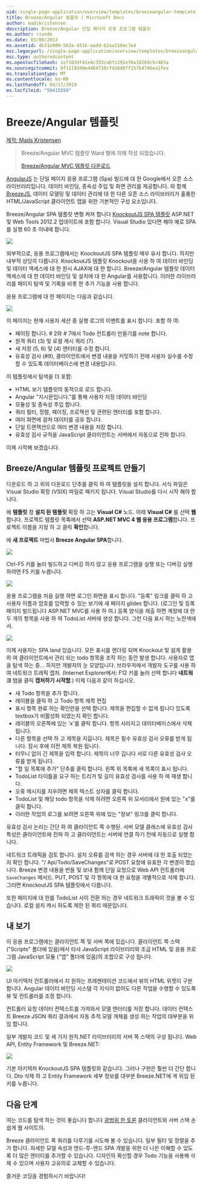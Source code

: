 ```yaml
---
uid: single-page-application/overview/templates/breezeangular-template
title: Breeze/Angular 템플릿 | Microsoft Docs
author: madskristensen
description: Breeze/Angular 단일 페이지 응용 프로그램 템플릿
ms.author: riande
ms.date: 03/08/2013
ms.assetid: db31e909-563a-4516-aadd-62aa210ac7e4
msc.legacyurl: /single-page-application/overview/templates/breezeangular-template
msc.type: authoredcontent
ms.openlocfilehash: 1e7103df41e4c355ca6f1291ef0a10269c5c403a
ms.sourcegitcommit: 0f1119340e4464720cfd16d0ff15764746ea1fea
ms.translationtype: MT
ms.contentlocale: ko-KR
ms.lasthandoff: 04/17/2019
ms.locfileid: "59415559"
---
```

# <a name="breezeangular-template"></a>Breeze/Angular 템플릿

[제작: Mads Kristensen](https://github.com/madskristensen)

> Breeze/Angular MVC 템플릿 Ward 벨에 의해 작성 되었습니다.
> 
> [Breeze/Angular MVC 템플릿 다운로드](https://go.microsoft.com/fwlink/?LinkId=286437)


[AngularJS](http://angularjs.org) 는 단일 페이지 응용 프로그램 (Spa) 빌드에 대 한 Google에서 오픈 소스 라이브러리입니다. 데이터 바인딩, 종속성 주입 및 화면 관리를 제공합니다. 와 함께 [BreezeJS](http://www.breezejs.com/?utm_source=ms-spa), 데이터 모델링 및 데이터 관리에 대 한 다른 오픈 소스 라이브러리가 훌륭한 HTML/JavaScript 클라이언트 앱을 위한 기본적인 구성 요소입니다.

Breeze/Angular SPA 템플릿 변형 켜져 합니다 [KnockoutJS SPA 템플릿](../introduction/knockoutjs-template.md) ASP.NET 및 Web Tools 2012.2 업데이트에 포함 합니다. Visual Studio 있다면 해야 예로 SPA를 실행 60 초 이내에 합니다.

![](http://www.breezejs.com/sites/all/images/spa-template/NgRunningTodoPage.png)

외부적으로, 응용 프로그램에서는 KnockoutJS SPA 템플릿 매우 유사 합니다. 하지만 내부적 상당히 다릅니다. KnockoutJS 템플릿 Knockout을 사용 하 여 데이터 바인딩 및 데이터 액세스에 대 한 원시 AJAX에 대 한 합니다. Breeze/Angular 템플릿 데이터 액세스에 대 한 데이터 바인딩 및 설치에 대 한 Angular를 사용합니다. 이러한 라이브러리를 페이지 탐색 및 기록을 비롯 한 추가 기능을 사용 합니다.

응용 프로그램에 대 한 페이지는 다음과 같습니다.

![](http://www.breezejs.com/sites/all/images/spa-template/NgRunningAboutPage.png)

이 페이지는 현재 사용자 세션 중 실행 로그의 이벤트를 표시 합니다. 포함 하 여:

- 페이징 합니다. # 2와 # 7에서 Todo 컨트롤러 만들기를 note 합니다.
- 원격 쿼리 (3) 및 로컬 캐시 쿼리 (7).
- 새 저장 (5, 6) 및 (4) 엔터티를 수정 합니다.
- 유효성 검사 (#9), 클라이언트에서 변경 내용을 커밋하기 전에 사용자 실수를 수정할 수 있도록 데이터베이스에 변경 내용입니다.

이 템플릿에서 탐색을 더 포함:

- HTML 보기 템플릿의 동적으로 로드 합니다.
- Angular "지시문입니다."를 통해 사용자 지정 데이터 바인딩
- 모듈성 및 종속성 주입 합니다.
- 쿼리 필터, 정렬, 페이징, 프로젝션 및 관련된 엔터티를 포함 합니다.
- 여러 화면에 걸쳐 데이터를 공유 합니다.
- 단일 트랜잭션으로 여러 변경 내용을 저장 합니다.
- 유효성 검사 규칙을 JavaScript 클라이언트는 서버에서 자동으로 전파 합니다.

이제 시작해 보겠습니다.

## <a name="create-a-breezeangular-template-project"></a>Breeze/Angular 템플릿 프로젝트 만들기

다운로드 하 고 위의 다운로드 단추를 클릭 하 여 템플릿을 설치 합니다. 서식 파일은 Visual Studio 확장 (VSIX) 파일로 패키지 됩니다. Visual Studio를 다시 시작 해야 합니다.

에 **템플릿** 창 **설치 된 템플릿** 확장 하 고는 **Visual C#** 노드. 아래 **Visual C#** 를 선택 **웹**합니다. 프로젝트 템플릿 목록에서 선택 **ASP.NET MVC 4 웹 응용 프로그램**합니다. 프로젝트 이름을 지정 하 고 클릭 **확인**합니다.

에 **새 프로젝트** 마법사 **Breeze Angular SPA**합니다.

![](http://www.breezejs.com/sites/all/images/spa-template/SelectBreezeNgSpaTemplate.png)

Ctrl-F5 키를 눌러 빌드하고 디버깅 하지 않고 응용 프로그램을 실행 또는 디버깅 실행 하려면 F5 키를 누릅니다.

![](http://www.breezejs.com/sites/all/images/spa-template/ZephyrLogin.png)

응용 프로그램을 처음 실행 하면 로그인 화면을 표시 합니다. "등록" 링크를 클릭 하 고 사용자 이름과 암호를 입력할 수 있는 보기에 새 페이지 glides 합니다. (로그인 및 등록 페이지 빌드됩니다 ASP.NET MVC를 사용 하 여.) 등록 양식을 제출 하면 계정에 대 한 두 개의 항목을 사용 하 여 TodoList 서버에 생성 합니다. 그런 다음 표시 하는 노란색에서.

![](http://www.breezejs.com/sites/all/images/spa-template/TodoList.png)

이제 사용자는 SPA land 있습니다. 모든 표시를 렌더링 되며 Knockout 및 쉽게 활용 하 여 클라이언트에서 관리 되는 todo 항목을 조작 하는 동안 발생 합니다. 사용자로 앱을 탐색 하는 중... 하지만 개발자의 눈 모양입니다. 브라우저에서 개발자 도구를 사용 하 여 네트워크 트래픽 캡처. (Internet Explorer에서: F12 키를 눌러 선택 합니다 **네트워크** 탭을 클릭 **캡처하기 시작할**.) 이제 다음과 같이 하십시오.

- 새 Todo 항목을 추가 합니다.
- 레이블을 클릭 하 고 Todo 항목 제목 편집
- 표시 항목 완료 하는 확인란을 선택 합니다. 제목을 편집할 수 없게 됩니다 있도록 textbox가 비활성화 되었는지 확인 합니다.
- 레이블의 오른쪽에 있는 'x'를 클릭 합니다. 항목 사라지고 데이터베이스에서 삭제 됩니다.
- 다른 항목을 선택 하 고 제목을 지웁니다. 제목은 필수 유효성 검사 오류를 받게 됩니다. 잠시 후에 이전 제목 복원 됩니다.
- 터무니 없이 긴 제목을 입력 합니다. 제목이 너무 깁니다 서로 다른 유효성 검사 오류를 받게 됩니다.
- "할 일 목록에 추가" 단추를 클릭 합니다. 왼쪽 위 목록에 새 목록이 표시 됩니다.
- TodoList 타이틀을 요구 하는 트리거 및 길이 유효성 검사를 사용 하 여 재생 합니다.
- 오류 메시지를 지우려면 제목 텍스트 상자를 클릭 합니다.
- TodoList 및 해당 todo 항목을 삭제 하려면 오른쪽 위 모서리에서 원에 있는 "x"를 클릭 합니다.
- 이러한 작업의 로그를 보려면 오른쪽 위에 있는 "정보" 링크를 클릭 합니다.

유효성 검사 논리는 간단 하 여 클라이언트 쪽 수행된. 서버 모델 클래스에 유효성 검사 특성은 클라이언트에 전파 하 고 클라이언트는 서버에 연결 하기 전에 자동으로 실행 합니다.

네트워크 트래픽을 검토 합니다. 설치 오류를 검색 하는 경우 서버에 대 한 호출 되었는지 확인 합니다. "/ Api/Todo/SaveChanges"로 POST 요청에 유효한 각 변경이 했습니다. Breeze 변경 내용을 번들 및 보내 함께 단일 요청으로 Web API 컨트롤러에 `SaveChanges` 메서드. PUT, POST 및 각 항목에 대 한 요청을 개별적으로 삭제 합니다. 그러면 KnockoutJS SPA 템플릿에서 다릅니다.

또한 페이지에 대 한를 TodoList 사이 전환 하는 경우 네트워크 트래픽이 것을 볼 수 있습니다. 로컬 설치 캐시 하도록 제한 된 쿼리 때문입니다.

## <a name="peek-inside"></a>내 보기

이 응용 프로그램에는 클라이언트 쪽 및 서버 쪽에 있습니다. 클라이언트 쪽 스택 ("Scripts" 폴더에 있음)에서 타사 JavaScript 라이브러리와 조금 HTML 및 응용 프로그램 JavaScript 모듈 ("앱" 폴더에 있음)의 조합으로 구성 됩니다.

![](http://www.breezejs.com/sites/all/images/spa-template/NgClientArchitecture2.png)

UI 아키텍처 컨트롤러에서 지 원하는 프레젠테이션 코드에서 뷰의 HTML 위젯이 구분합니다. Angular 데이터 바인딩 시스템 각 지식이 없어도 다른 작업을 수행할 수 있도록 뷰 및 컨트롤러를 조정 합니다.

컨트롤러 요청 데이터 컨텍스트를 가져와서 모델 엔터티를 저장 합니다. 데이터 컨텍스트 Breeze JSON 쿼리 결과에서 자동 추적 모델 개체를 생성 하는 작업의 대부분을 위임 합니다.

일부 개발자 코드 및 세 가지 원칙.NET 라이브러리의 서버 쪽 스택의 구성 됩니다. Web API, Entity Framework 및 Breeze.NET:

![](http://www.breezejs.com/sites/all/images/spa-template/ServerArchitecture.png)

기본 아키텍처 KnockoutJS SPA 템플릿와 같습니다. 그러나 구현은 훨씬 더 간단 합니다. Dto 삭제 하 고 Entity Framework 세부 정보를 대부분 Breeze.NET에 게 위임 된 키를 누릅니다.

## <a name="next-steps"></a>다음 단계

여는 코드를 탐색 하는 것이 좋습니다 합니다 [광범위 한 토론](http://www.breezejs.com/ng-spa-template?utm_source=ms-spa) 클라이언트와 서버 스택 손쉽게 웹 사이트의.

Breeze 클라이언트 쪽 쿼리를 다루기를 시도해 볼 수 있습니다. 일부 필터 및 정렬을 추가 합니다. 자세한 모델 속성과 엔드-투-엔드 SPA 개발을 위한 더 나은 이해할 수 있도록 더 많은 엔터티를 추가할 수 있습니다. 디자인의 확신할 경우 Todo 기능을 사용해 삭제 수 있으며 사용자 고유의로 교체할 수 있습니다.

즐거운 코딩을 경험하시기 바랍니다!
